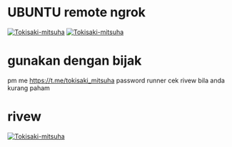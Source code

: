 # UBUNTU remote ngrok
[![Tokisaki-mitsuha](https://telegra.ph/file/8db5ba7fb32ef573d5e26.jpg)](https://t.me/tokisaki_mitsuha_publik)
[![Tokisaki-mitsuha](https://telegra.ph/file/5731f539bbf16c9b39f43.gif)](https://t.me/tokisaki_mitsuha_publik)
# gunakan dengan bijak
pm me https://t.me/tokisaki_mitsuha
password runner cek rivew bila anda kurang paham
# rivew 
[![Tokisaki-mitsuha](https://t.me/tokisaki_mitsuha_publik/117)](https://the.tokisakimitsuha.workers.dev/0:/rivew.mp4)
